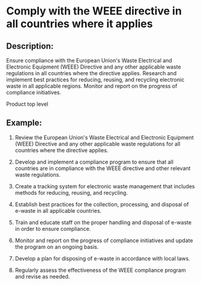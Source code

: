 # Comply with the WEEE directive in all countries where it applies

## Description:
Ensure compliance with the European Union's Waste Electrical and Electronic Equipment (WEEE) Directive and any other applicable waste regulations in all countries where the directive applies. Research and implement best practices for reducing, reusing, and recycling electronic waste in all applicable regions. Monitor and report on the progress of compliance initiatives.

Product top level

## Example:
1. Review the European Union's Waste Electrical and Electronic Equipment (WEEE) Directive and any other applicable waste regulations for all countries where the directive applies.

2. Develop and implement a compliance program to ensure that all countries are in compliance with the WEEE directive and other relevant waste regulations.

3. Create a tracking system for electronic waste management that includes methods for reducing, reusing, and recycling.

4. Establish best practices for the collection, processing, and disposal of e-waste in all applicable countries.

5. Train and educate staff on the proper handling and disposal of e-waste in order to ensure compliance.

6. Monitor and report on the progress of compliance initiatives and update the program on an ongoing basis.

7. Develop a plan for disposing of e-waste in accordance with local laws.

8. Regularly assess the effectiveness of the WEEE compliance program and revise as needed.